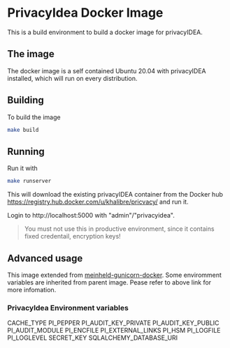 # PrivacyIdea Docker Image

This is a build environment to build a docker image for privacyIDEA.

## The image
The docker image is a self contained Ubuntu 20.04 with privacyIDEA installed, which will run on every distribution.

## Building

To build the image

```bash
make build
```

## Running

Run it with

```bash
make runserver
```

This will download the existing privacyIDEA container from the Docker hub https://registry.hub.docker.com/u/khalibre/pricvacy/ and run it.

Login to http://localhost:5000 with "admin"/"privacyidea".

> You must not use this in productive environment, since it contains fixed credentail, encryption keys!

## Advanced usage
This image extended from [meinheld-gunicorn-docker](https://github.com/tiangolo/meinheld-gunicorn-docker). Some enviromment variables are inherited from parent image. Pease refer to above link for more infomation.

### PrivacyIdea Environment variables

CACHE_TYPE
PI_PEPPER
PI_AUDIT_KEY_PRIVATE
PI_AUDIT_KEY_PUBLIC
PI_AUDIT_MODULE
PI_ENCFILE
PI_EXTERNAL_LINKS
PI_HSM
PI_LOGFILE
PI_LOGLEVEL
SECRET_KEY
SQLALCHEMY_DATABASE_URI
